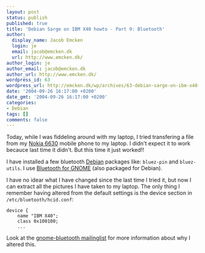 ```yaml
---
layout: post
status: publish
published: true
title: 'Debian Sarge on IBM X40 howto - Part 9: Bluetooth'
author:
  display_name: Jacob Emcken
  login: je
  email: jacob@emcken.dk
  url: http://www.emcken.dk/
author_login: je
author_email: jacob@emcken.dk
author_url: http://www.emcken.dk/
wordpress_id: 63
wordpress_url: http://emcken.dk/wp/archives/63-debian-sarge-on-ibm-x40-howto-part-9-bluetooth.html
date: '2004-09-26 16:17:00 +0200'
date_gmt: '2004-09-26 16:17:00 +0200'
categories:
- Debian
tags: []
comments: false
---
```

Today, while I was fiddeling around with my laptop, I tried transfering a file from my <a href="http://www.nokia.com/nokia/0,,47665,00.html">Nokia 6630</a> mobile phone to my laptop. I didn't expect it to work becauce last time it didn't.
But this time it just worked!!

I have installed a few bluetooth [Debian][1] packages like: `bluez-pin` and `bluez-utils`. I use [Bluetooth for GNOME][2] (also packaged for Debian).

I have no idear what I have changed since the last time I tried it, but now I can extract all the pictures I have taken to my laptop. The only thing I remember having altered from the default settings is the device section in `/etc/bluetooth/hcid.conf`:

    device {
        name "IBM X40";
        class 0x100100;
        ...

Look at the [gnome-bluetooth mailinglist][4] for more information about why I altered this.

[1]: http://www.debian.org/
[2]: http://usefulinc.com/software/gnome-bluetooth
[4]: http://lists.usefulinc.com/pipermail/gnome-bluetooth/2004-August/000645.html

